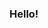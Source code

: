 ### Hello!

<!--
**PseudoPersonRBLX/PseudoPersonRBLX** is a ✨ _special_ ✨ repository because its `README.md` (this file) appears on your GitHub profile.

Here are some ideas to get you started:

- 🔭 I’m currently working on code.
- 🌱 I’m currently learning code.
- 👯 I’m looking to collaborate on code.
- 🤔 I’m looking for help with code.
- 💬 Ask me about code.
-->
